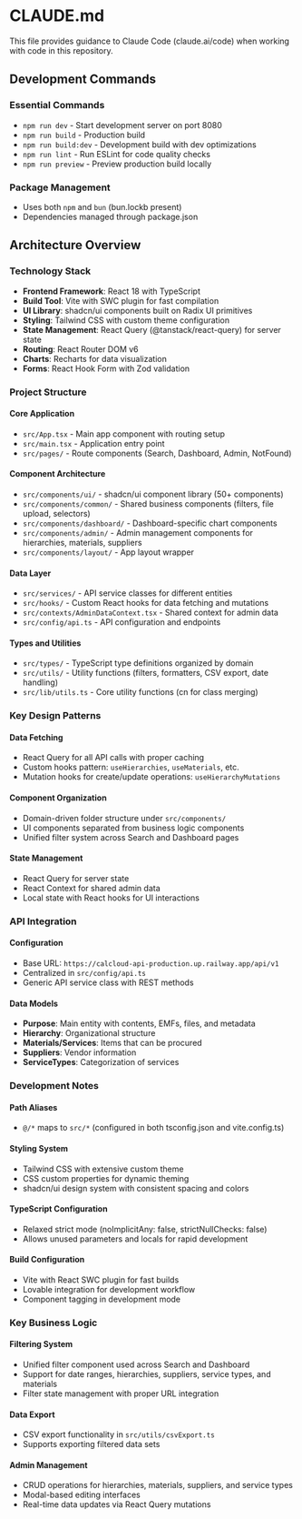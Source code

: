 # CLAUDE.md

This file provides guidance to Claude Code (claude.ai/code) when working with code in this repository.

## Development Commands

### Essential Commands

- `npm run dev` - Start development server on port 8080
- `npm run build` - Production build
- `npm run build:dev` - Development build with dev optimizations
- `npm run lint` - Run ESLint for code quality checks
- `npm run preview` - Preview production build locally

### Package Management

- Uses both `npm` and `bun` (bun.lockb present)
- Dependencies managed through package.json

## Architecture Overview

### Technology Stack

- **Frontend Framework**: React 18 with TypeScript
- **Build Tool**: Vite with SWC plugin for fast compilation
- **UI Library**: shadcn/ui components built on Radix UI primitives
- **Styling**: Tailwind CSS with custom theme configuration
- **State Management**: React Query (@tanstack/react-query) for server state
- **Routing**: React Router DOM v6
- **Charts**: Recharts for data visualization
- **Forms**: React Hook Form with Zod validation

### Project Structure

#### Core Application

- `src/App.tsx` - Main app component with routing setup
- `src/main.tsx` - Application entry point
- `src/pages/` - Route components (Search, Dashboard, Admin, NotFound)

#### Component Architecture

- `src/components/ui/` - shadcn/ui component library (50+ components)
- `src/components/common/` - Shared business components (filters, file upload, selectors)
- `src/components/dashboard/` - Dashboard-specific chart components
- `src/components/admin/` - Admin management components for hierarchies, materials, suppliers
- `src/components/layout/` - App layout wrapper

#### Data Layer

- `src/services/` - API service classes for different entities
- `src/hooks/` - Custom React hooks for data fetching and mutations
- `src/contexts/AdminDataContext.tsx` - Shared context for admin data
- `src/config/api.ts` - API configuration and endpoints

#### Types and Utilities

- `src/types/` - TypeScript type definitions organized by domain
- `src/utils/` - Utility functions (filters, formatters, CSV export, date handling)
- `src/lib/utils.ts` - Core utility functions (cn for class merging)

### Key Design Patterns

#### Data Fetching

- React Query for all API calls with proper caching
- Custom hooks pattern: `useHierarchies`, `useMaterials`, etc.
- Mutation hooks for create/update operations: `useHierarchyMutations`

#### Component Organization

- Domain-driven folder structure under `src/components/`
- UI components separated from business logic components
- Unified filter system across Search and Dashboard pages

#### State Management

- React Query for server state
- React Context for shared admin data
- Local state with React hooks for UI interactions

### API Integration

#### Configuration

- Base URL: `https://calcloud-api-production.up.railway.app/api/v1`
- Centralized in `src/config/api.ts`
- Generic API service class with REST methods

#### Data Models

- **Purpose**: Main entity with contents, EMFs, files, and metadata
- **Hierarchy**: Organizational structure
- **Materials/Services**: Items that can be procured
- **Suppliers**: Vendor information
- **ServiceTypes**: Categorization of services

### Development Notes

#### Path Aliases

- `@/*` maps to `src/*` (configured in both tsconfig.json and vite.config.ts)

#### Styling System

- Tailwind CSS with extensive custom theme
- CSS custom properties for dynamic theming
- shadcn/ui design system with consistent spacing and colors

#### TypeScript Configuration

- Relaxed strict mode (noImplicitAny: false, strictNullChecks: false)
- Allows unused parameters and locals for rapid development

#### Build Configuration

- Vite with React SWC plugin for fast builds
- Lovable integration for development workflow
- Component tagging in development mode

### Key Business Logic

#### Filtering System

- Unified filter component used across Search and Dashboard
- Support for date ranges, hierarchies, suppliers, service types, and materials
- Filter state management with proper URL integration

#### Data Export

- CSV export functionality in `src/utils/csvExport.ts`
- Supports exporting filtered data sets

#### Admin Management

- CRUD operations for hierarchies, materials, suppliers, and service types
- Modal-based editing interfaces
- Real-time data updates via React Query mutations